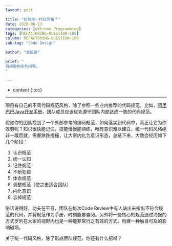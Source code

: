 ```yaml
---
layout: post

title: "如何统一代码风格？"
date: 2020-06-13
categories: [eXtreme Programming]
tags: [REFACTORING-QUESTION-100]
column: REFACTORING-QUESTION-100
sub-tag: "Code Design"

author: "袁慎建"

brief: "
百问重构系列问答。
"

---
```


* content
{:toc}

---

项目有自己的不同代码规范风格，除了参照一些业内推荐的代码规范，比如，[阿里巴巴Java开发手册](https://github.com/alibaba/p3c/blob/master/%E9%98%BF%E9%87%8C%E5%B7%B4%E5%B7%B4Java%E5%BC%80%E5%8F%91%E6%89%8B%E5%86%8C%EF%BC%88%E5%8D%8E%E5%B1%B1%E7%89%88%EF%BC%89.pdf)，团队成员应该优先遵守团队内部达成一致的代码规范。

假如你的团队找到了一个外部参考的编码规范，如何落实到代码中，真正让它为你效劳呢？知识很快能记住，技能慢慢能熟练，唯有意识难以建立，统一代码风格绝非一蹴而就，需要跌跌撞撞，让大家内化为意识形态，总结下来，大致会经历如下几个阶段：

1. 认识规范
2. 统一认知
3. 记住规范
4. 不断犯错
5. 体会规范
6. 调整规范（使之更适合团队）
7. 内化意识
8. 忘掉规范

俗话说得好，功夫在平日，团队在每次Code Review中有人站出来指出不符合规范的代码，并将规范作为手册，时刻能够查阅。另外将一些核心的规范通过海报的方式罗列在大家的视野内也是一种能非常行之有效的方式。构建一种触目可及的影响磁场。

关于统一代码风格，除了形成团队规范，你还有什么招吗？
